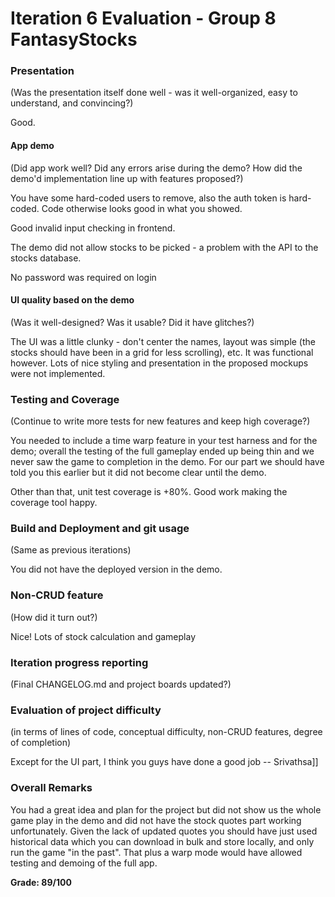 # Iteration 6 Evaluation - Group 8 FantasyStocks

### Presentation
(Was the presentation itself done well - was it well-organized, easy to understand, and convincing?)

Good.

#### App demo
(Did app work well?  Did any errors arise during the demo?  How did the demo'd implementation line up with features proposed?)

You have some hard-coded users to remove, also the auth token is hard-coded.  Code otherwise looks good in what you showed.

Good invalid input checking in frontend.

The demo did not allow stocks to be picked - a problem with the API to the stocks database.

No password was required on login


#### UI quality based on the demo
(Was it well-designed? Was it usable?  Did it have glitches?)

The UI was a little clunky - don't center the names, layout was simple (the stocks should have been in a grid for less scrolling), etc.  It was  functional however.  Lots of nice styling and presentation in the proposed mockups were not implemented.

### Testing and Coverage
(Continue to write more tests for new features and keep high coverage?)

You needed to include a time warp feature in your test harness and for the demo; overall the testing of the full gameplay ended up being thin and we never saw the game to completion in the demo.  For our part we should have told you this earlier but it did not become clear until the demo.

Other than that, unit test coverage is +80%. Good work making the coverage tool happy.

### Build and Deployment and git usage
(Same as previous iterations)

You did not have the deployed version in the demo.

### Non-CRUD feature
(How did it turn out?)

Nice! Lots of stock calculation and gameplay

### Iteration progress reporting
(Final CHANGELOG.md and project boards updated?)

### Evaluation of project difficulty
(in terms of lines of code, conceptual difficulty, non-CRUD features, degree of completion)

Except for the UI part, I think you guys have done a good job -- Srivathsa]]

### Overall Remarks

You had a great idea and plan for the project but did not show us the whole game play in the demo and did not have the stock quotes part working unfortunately.  Given the lack of updated quotes you should have just used historical data which you can download in bulk and store locally, and only run the game "in the past".   That plus a warp mode would have allowed testing and demoing of the full app.

**Grade: 89/100**
